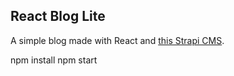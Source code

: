 ## React Blog Lite
A simple blog made with React and [this Strapi CMS](https://github.com/davidkavanaugh/strapi-cms).

npm install
npm start

